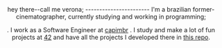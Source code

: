 <div align="center">
hey there--call me verona;
-----------------------
I'm a brazilian former-cinematographer, currently studying and working in programming;

. I work as a Software Engineer at [capimbr](https://github.com/capimbr)
. I study and make a lot of fun projects at [42](https://github.com/42School) and have all the projects I developed there in [this repo](https://github.com/metavenoma/42).

</div>
<!--
**metavenoma/metavenoma** is a ✨ _special_ ✨ repository because its `README.md` (this file) appears on your GitHub profile.

Here are some ideas to get you started:

- 🔭 I’m currently working on ...
- 🌱 I’m currently learning ...
- 👯 I’m looking to collaborate on ...
- 🤔 I’m looking for help with ...
- 💬 Ask me about ...
- 📫 How to reach me: ...
- 😄 Pronouns: ...
- ⚡ Fun fact: ...
-->
